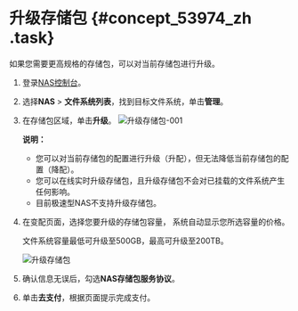 # 升级存储包 {#concept_53974_zh .task}

如果您需要更高规格的存储包，可以对当前存储包进行升级。

1.  登录[NAS控制台](https://nas.console.aliyun.com/)。
2.  选择**NAS** \> **文件系统列表**，找到目标文件系统，单击**管理**。
3.  在存储包区域，单击**升级**。 ![升级存储包-001](http://static-aliyun-doc.oss-cn-hangzhou.aliyuncs.com/assets/img/18688/156577305812703_zh-CN.png) 

    **说明：** 

    -   您可以对当前存储包的配置进行升级（升配），但无法降低当前存储包的配置（降配）。
    -   您可以在线实时升级存储包，且升级存储包不会对已挂载的文件系统产生任何影响。
    -   目前极速型NAS不支持升级存储包。
4.  在变配页面，选择您要升级的存储包容量， 系统自动显示您所选容量的价格。 

    文件系统容量最低可升级至500GB，最高可升级至200TB。

    ![升级存储包](http://static-aliyun-doc.oss-cn-hangzhou.aliyuncs.com/assets/img/18688/156577305852921_zh-CN.png)

5.  确认信息无误后，勾选**NAS存储包服务协议**。
6.  单击**去支付**，根据页面提示完成支付。

